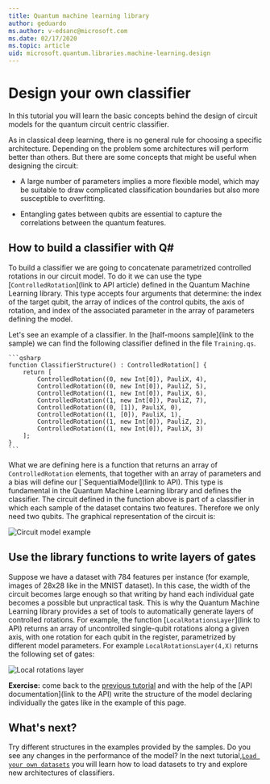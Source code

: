 ```yaml
---
title: Quantum machine learning library
author: geduardo
ms.author: v-edsanc@microsoft.com
ms.date: 02/17/2020
ms.topic: article
uid: microsoft.quantum.libraries.machine-learning.design
---
```


# Design your own classifier

In this tutorial you will learn the basic concepts behind the design of circuit models for the quantum circuit centric classifier.

As in classical deep learning, there is no general rule for choosing a specific architecture. Depending on the problem some architectures will perform better than others. But there are some concepts that might be useful when designing the circuit:

- A large number of parameters implies a more flexible model, which may be suitable to draw complicated classification boundaries but also more susceptible to overfitting.

- Entangling gates between qubits are essential to capture the correlations between the quantum features.

## How to build a classifier with Q\#

To build a classifier we are going to concatenate parametrized controlled rotations in our circuit model. To do it we can use the type [`ControlledRotation`](link to API article) defined in the Quantum Machine Learning library. This type accepts four arguments that determine: the index of the target qubit, the array of indices of the control qubits, the axis of rotation, and index of the associated parameter in the array of parameters defining the model.

Let's see an example of a classifier. In the [half-moons sample](link to the sample) we can find the following classifier defined in the file `Training.qs`.

    ```qsharp
    function ClassifierStructure() : ControlledRotation[] {
        return [
            ControlledRotation((0, new Int[0]), PauliX, 4),
            ControlledRotation((0, new Int[0]), PauliZ, 5),
            ControlledRotation((1, new Int[0]), PauliX, 6),
            ControlledRotation((1, new Int[0]), PauliZ, 7),
            ControlledRotation((0, [1]), PauliX, 0),
            ControlledRotation((1, [0]), PauliX, 1),
            ControlledRotation((1, new Int[0]), PauliZ, 2),
            ControlledRotation((1, new Int[0]), PauliX, 3)
        ];
    }
    ```

What we are defining here is a function that returns an array of `ControlledRotation` elements, that together with an array of parameters and a bias will define our [`SequentialModel](link to API). This type is fundamental in the Quantum Machine Learning library and defines the classifier. The circuit defined in the function above is part of a classifier in which each sample of the dataset contains two features. Therefore we only need two qubits. The graphical representation of the circuit is:

 ![Circuit model example](~/media/circuit_model_1.PNG)

## Use the library functions to write layers of gates

Suppose we have a dataset with 784 features per instance (for example, images of 28x28 like in the MNIST dataset). In this case, the width of the circuit becomes large enough so that writing by hand each individual gate becomes a possible but unpractical task. This is why the Quantum Machine Learning library provides a set of tools to automatically generate layers of controlled rotations. For example, the function [`LocalRotationsLayer`](link to API) returns an array of uncontrolled single-qubit rotations along a given axis, with one rotation for each qubit in the register, parametrized by different model parameters. For example `LocalRotationsLayer(4,X)` returns the following set of gates:

 ![Local rotations layer](~/media/local_rotations_layer.PNG)

**Exercise:** come back to the [previous tutorial](xref:microsoft.quantum.libraries.machine-learning.basics) and with the help of the [API documentation](link to the API) write the structure of the model declaring individually the gates like in the example of this page.

## What's next? 
 Try different structures in the examples provided by the samples. Do you see any changes in the performance of the model? In the next tutorial,[`Load your own datasets`](xref:microsoft.quantum.libraries.machine-learning.load) you will learn how to load datasets to try and explore new architectures of classifiers.
